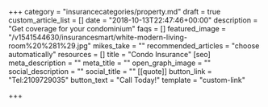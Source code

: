 +++
category = "insurancecategories/property.md"
draft = true
custom_article_list = []
date = "2018-10-13T22:47:46+00:00"
description = "Get coverage for your condominium"
faqs = []
featured_image = "/v1541544630/insurancesmart/white-modern-living-room%20%281%29.jpg"
mikes_take = ""
recommended_articles = "choose automatically"
resources = []
title = "Condo Insurance"
[seo]
meta_description = ""
meta_title = ""
open_graph_image = ""
social_description = ""
social_title = ""
[[quote]]
button_link = "Tel:2109729035"
button_text = "Call Today!"
template = "custom-link"

+++
